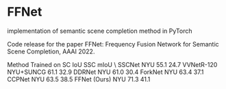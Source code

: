 # FFNet
implementation of semantic scene completion method in PyTorch

Code release for the paper FFNet: Frequency Fusion Network for Semantic Scene Completion, AAAI 2022.



Method	Trained on	SC IoU	SSC mIoU \\
SSCNet	NYU	55.1	24.7
VVNetR-120	NYU+SUNCG	61.1	32.9
DDRNet	NYU	61.0	30.4
ForkNet	NYU	63.4	37.1
CCPNet	NYU	63.5	38.5
FFNet (Ours)	NYU	71.3	41.1
